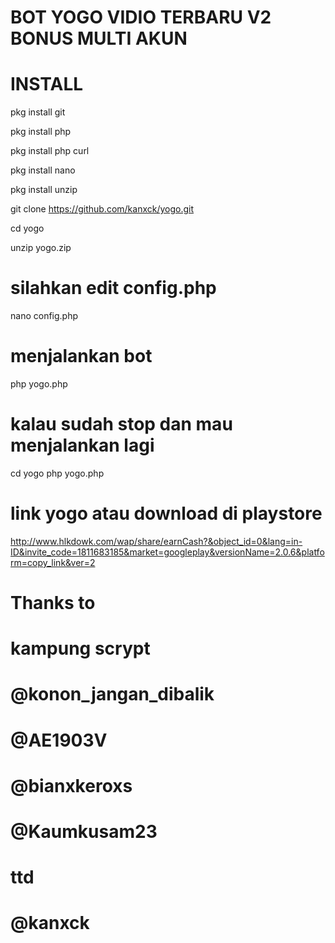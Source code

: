 # BOT YOGO VIDIO TERBARU V2 BONUS MULTI AKUN

# INSTALL

pkg install git

pkg install php

pkg install php curl

pkg install nano

pkg install unzip


git clone https://github.com/kanxck/yogo.git

cd yogo

unzip yogo.zip

# silahkan edit config.php

nano config.php

# menjalankan bot

php yogo.php

# kalau sudah stop dan mau menjalankan lagi

cd yogo
php yogo.php


# link yogo atau download di playstore


http://www.hlkdowk.com/wap/share/earnCash?&object_id=0&lang=in-ID&invite_code=1811683185&market=googleplay&versionName=2.0.6&platform=copy_link&ver=2


# Thanks to

# kampung scrypt

# @konon_jangan_dibalik

# @AE1903V

# @bianxkeroxs

# @Kaumkusam23


# ttd

# @kanxck

